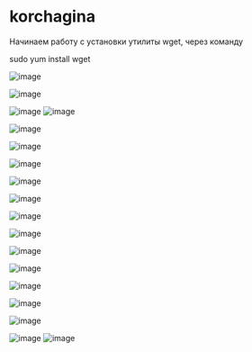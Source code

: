 # korchagina
Начинаем работу с установки утилиты wget, через команду 

sudo yum install wget

![image](https://github.com/user-attachments/assets/3c3d630d-bc97-48bd-b85d-585573da215d)


![image](https://github.com/user-attachments/assets/eef00eb9-303e-4ec7-b752-fd6bc7700a2a)


![image](https://github.com/user-attachments/assets/1c0e3aff-ab1b-412a-8549-7feafca68200)
![image](https://github.com/user-attachments/assets/c6f7afbf-a111-46a1-845c-1eb3f9264b82)


![image](https://github.com/user-attachments/assets/5ccdadc9-20da-49d3-87a2-eb9b01f8a46b)


![image](https://github.com/user-attachments/assets/323406a0-3f01-4205-81e8-b3c9d18f2bce)


![image](https://github.com/user-attachments/assets/a6b8e225-7d2b-42cf-8908-f8a7abde9352)


![image](https://github.com/user-attachments/assets/79591ce8-d89f-452d-83c9-7918f0a68f1a)


![image](https://github.com/user-attachments/assets/50f4b3b5-44b0-4ca0-818f-903fab2ae4c8)


![image](https://github.com/user-attachments/assets/82fa5cd4-254d-4309-a9f7-74d6d2f5b839)


![image](https://github.com/user-attachments/assets/4f734f26-5ca6-49f2-85c1-1f37633a6c2e)


![image](https://github.com/user-attachments/assets/26a4e176-51d2-41bc-ad20-73c8f8e0b8a1)


![image](https://github.com/user-attachments/assets/ba26e191-3da2-4a30-90ff-794e56980bc8)


![image](https://github.com/user-attachments/assets/5f599b7b-5d6e-432d-b52a-f2eab20e8955)


![image](https://github.com/user-attachments/assets/d174d1c1-ba05-4d74-9fa0-77083cbdd547)


![image](https://github.com/user-attachments/assets/53c88747-7627-48f9-b368-58cd15bb32bf)



![image](https://github.com/user-attachments/assets/2022042b-0b92-45e8-a1f0-f8a0b172f723)
![image](https://github.com/user-attachments/assets/f63284ad-7ec5-4b88-982b-623388effbe3)
